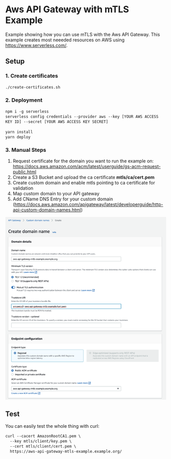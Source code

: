 # Aws API Gateway with mTLS Example

Example showing how you can use mTLS with the Aws API Gateway. This example creates most neeeded resources on AWS using https://www.serverless.com/.

## Setup

### 1. Create certificates
```bash
./create-certificates.sh
```

### 2. Deployment
```
npm i -g serverless
serverless config credentials --provider aws --key [YOUR AWS ACCESS KEY ID] --secret [YOUR AWS ACCESS KEY SECRET]

yarn install
yarn deploy
```

### 3. Manual Steps

1. Request certificate for the domain you want to run the example on: https://docs.aws.amazon.com/acm/latest/userguide/gs-acm-request-public.html
2. Create a S3 Bucket and upload the ca certificate **mtls/ca/cert.pem**
3. Create custom domain and enable mtls pointing to ca certificate for validation
4. Map custom domain to your API gateway
5. Add CName DNS Entry for your custom domain (https://docs.aws.amazon.com/apigateway/latest/developerguide/http-api-custom-domain-names.html)

![AWS Custom Domain](aws-custom-domain.png)

## Test 
You can easily test the whole thing with curl:

```
curl --cacert AmazonRootCA1.pem \
  --key mtls/client/key.pem \
  --cert mtls/client/cert.pem \
  https://aws-api-gateway-mtls-example.example.org/
```